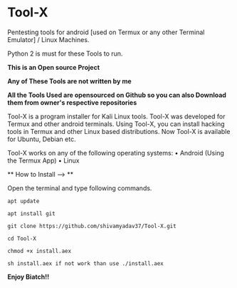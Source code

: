 # Tool-X
Pentesting tools for android [used on Termux or any other Terminal Emulator] /  Linux Machines.

Python 2 is must for these Tools to run.



**This is an Open source Project**


**Any of These Tools are not written by me**


**All the Tools Used are opensourced on Github so you can also Download them from owner's respective repositories**


Tool-X is a program installer for Kali Linux tools. Tool-X was developed for Termux and other android terminals. Using Tool-X, you can install hacking tools in Termux and other Linux based distributions. Now Tool-X is available for Ubuntu, Debian etc.


Tool-X works on any of the following operating systems:
• Android (Using the Termux App)
• Linux 



** How to Install --> **

Open the terminal and type following commands.

    apt update

    apt install git

    git clone https://github.com/shivamyadav37/Tool-X.git

    cd Tool-X

    chmod +x install.aex

    sh install.aex if not work than use ./install.aex


**Enjoy Biatch!!**
